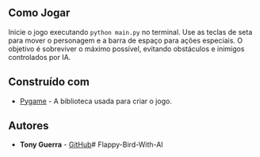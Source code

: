 
## Como Jogar

Inicie o jogo executando `python main.py` no terminal. Use as teclas de seta para mover o personagem e a barra de espaço para ações especiais. O objetivo é sobreviver o máximo possível, evitando obstáculos e inimigos controlados por IA.

## Construído com

- [Pygame](https://www.pygame.org/news) - A biblioteca usada para criar o jogo.

## Autores

- **Tony Guerra** -  [GitHub](https://github.com/TonyGuerra122)#   F l a p p y - B i r d - W i t h - A I  
 